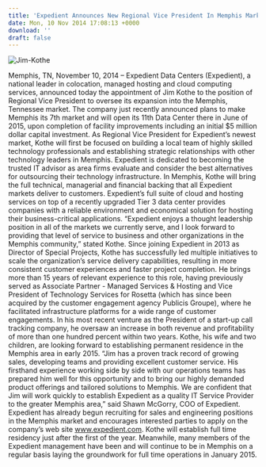 ```yaml
---
title: 'Expedient Announces New Regional Vice President In Memphis Market'
date: Mon, 10 Nov 2014 17:08:13 +0000
download: ''
draft: false
---
```


![Jim-Kothe](/wp-content/uploads/2014/08/Jim-Kothe-243x300.jpg)

Memphis, TN, November 10, 2014 – Expedient Data Centers (Expedient), a national leader in colocation, managed hosting and cloud computing services, announced today the appointment of Jim Kothe to the position of Regional Vice President to oversee its expansion into the Memphis, Tennessee market. The company just recently announced plans to make Memphis its 7th market and will open its 11th Data Center there in June of 2015, upon completion of facility improvements including an initial $5 million dollar capital investment. As Regional Vice President for Expedient’s newest market, Kothe will first be focused on building a local team of highly skilled technology professionals and establishing strategic relationships with other technology leaders in Memphis. Expedient is dedicated to becoming the trusted IT advisor as area firms evaluate and consider the best alternatives for outsourcing their technology infrastructure. In Memphis, Kothe will bring the full technical, managerial and financial backing that all Expedient markets deliver to customers. Expedient’s full suite of cloud and hosting services on top of a recently upgraded Tier 3 data center provides companies with a reliable environment and economical solution for hosting their business-critical applications. “Expedient enjoys a thought leadership position in all of the markets we currently serve, and I look forward to providing that level of service to business and other organizations in the Memphis community,” stated Kothe. Since joining Expedient in 2013 as Director of Special Projects, Kothe has successfully led multiple initiatives to scale the organization’s service delivery capabilities, resulting in more consistent customer experiences and faster project completion. He brings more than 15 years of relevant experience to this role, having previously served as Associate Partner - Managed Services & Hosting and Vice President of Technology Services for Rosetta (which has since been acquired by the customer engagement agency Publicis Groupe), where he facilitated infrastructure platforms for a wide range of customer engagements. In his most recent venture as the President of a start-up call tracking company, he oversaw an increase in both revenue and profitability of more than one hundred percent within two years. Kothe, his wife and two children, are looking forward to establishing permanent residence in the Memphis area in early 2015. “Jim has a proven track record of growing sales, developing teams and providing excellent customer service. His firsthand experience working side by side with our operations teams has prepared him well for this opportunity and to bring our highly demanded product offerings and tailored solutions to Memphis. We are confident that Jim will work quickly to establish Expedient as a quality IT Service Provider to the greater Memphis area,” said Shawn McGorry, COO of Expedient. Expedient has already begun recruiting for sales and engineering positions in the Memphis market and encourages interested parties to apply on the company’s web site www.expedient.com. Kothe will establish full time residency just after the first of the year. Meanwhile, many members of the Expedient management have been and will continue to be in Memphis on a regular basis laying the groundwork for full time operations in January 2015.